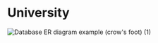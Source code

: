 # University

![Database ER diagram example (crow's foot) (1)](https://user-images.githubusercontent.com/56884945/233945702-644a495f-5e92-4441-ac39-f9ee1feb4a30.png)

